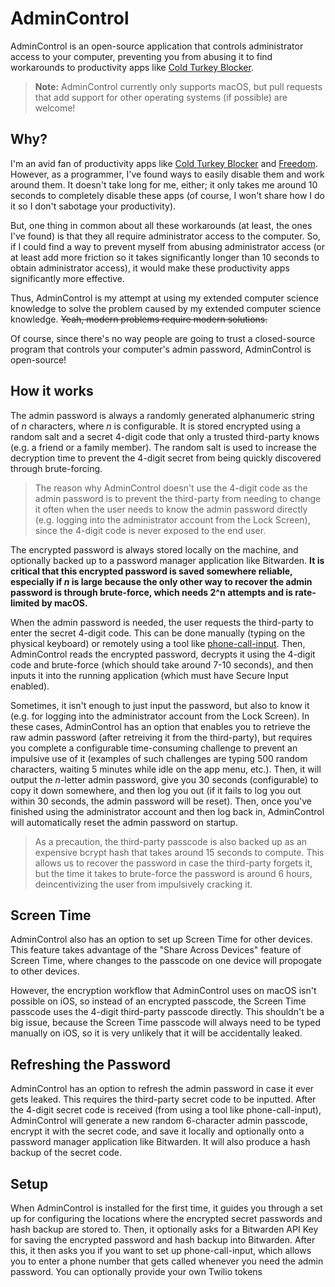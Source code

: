 # AdminControl

AdminControl is an open-source application that controls administrator access to your computer, preventing you from abusing it to find workarounds to productivity apps like [Cold Turkey Blocker](https://getcoldturkey.com).

> **Note:** AdminControl currently only supports macOS, but pull requests that add support for other operating systems (if possible) are welcome!

## Why?

I'm an avid fan of productivity apps like [Cold Turkey Blocker](https://getcoldturkey.com) and [Freedom](https://freedom.to). However, as a programmer, I've found ways to easily disable them and work around them. It doesn't take long for me, either; it only takes me around 10 seconds to completely disable these apps (of course, I won't share how I do it so I don't sabotage your productivity).

But, one thing in common about all these workarounds (at least, the ones I've found) is that they all require administrator access to the computer. So, if I could find a way to prevent myself from abusing administrator access (or at least add more friction so it takes significantly longer than 10 seconds to obtain administrator access), it would make these productivity apps significantly more effective.

Thus, AdminControl is my attempt at using my extended computer science knowledge to solve the problem caused by my extended computer science knowledge. ~~Yeah, modern problems require modern solutions.~~

Of course, since there's no way people are going to trust a closed-source program that controls your computer's admin password, AdminControl is open-source!

## How it works

The admin password is always a randomly generated alphanumeric string of *n* characters, where *n* is configurable. It is stored encrypted using a random salt and a secret 4-digit code that only a trusted third-party knows (e.g. a friend or a family member). The random salt is used to increase the decryption time to prevent the 4-digit secret from being quickly discovered through brute-forcing.

> The reason why AdminControl doesn't use the 4-digit code as the admin password is to prevent the third-party from needing to change it often when the user needs to know the admin password directly (e.g. logging into the administrator account from the Lock Screen), since the 4-digit code is never exposed to the end user.

The encrypted password is always stored locally on the machine, and optionally backed up to a password manager application like Bitwarden. **It is critical that this encrypted password is saved somewhere reliable, especially if *n* is large because the only other way to recover the admin password is through brute-force, which needs 2^n attempts and is rate-limited by macOS.**

When the admin password is needed, the user requests the third-party to enter the secret 4-digit code. This can be done manually (typing on the physical keyboard) or remotely using a tool like [phone-call-input](https://github.com/AdminControlApp/phone-call-input). Then, AdminControl reads the encrypted password, decrypts it using the 4-digit code and brute-force (which should take around 7-10 seconds), and then inputs it into the running application (which must have Secure Input enabled).

Sometimes, it isn't enough to just input the password, but also to know it (e.g. for logging into the administrator account from the Lock Screen). In these cases, AdminControl has an option that enables you to retrieve the raw admin password (after retreiving it from the third-party), but requires you complete a configurable time-consuming challenge to prevent an impulsive use of it (examples of such challenges are typing 500 random characters, waiting 5 minutes while idle on the app menu, etc.). Then, it will output the *n*-letter admin password, give you 30 seconds (configurable) to copy it down somewhere, and then log you out (if it fails to log you out within 30 seconds, the admin password will be reset). Then, once you've finished using the administrator account and then log back in, AdminControl will automatically reset the admin password on startup.

> As a precaution, the third-party passcode is also backed up as an expensive bcrypt hash that takes around 15 seconds to compute. This allows us to recover the password in case the third-party forgets it, but the time it takes to brute-force the password is around 6 hours, deincentivizing the user from impulsively cracking it.

## Screen Time

AdminControl also has an option to set up Screen Time for other devices. This feature takes advantage of the "Share Across Devices" feature of Screen Time, where changes to the passcode on one device will propogate to other devices.

However, the encryption workflow that AdminControl uses on macOS isn't possible on iOS, so instead of an encrypted passcode, the Screen Time passcode uses the 4-digit third-party passcode directly. This shouldn't be a big issue, because the Screen Time passcode will always need to be typed manually on iOS, so it is very unlikely that it will be accidentally leaked.

## Refreshing the Password

AdminControl has an option to refresh the admin password in case it ever gets leaked. This requires the third-party secret code to be inputted. After the 4-digit secret code is received (from using a tool like phone-call-input), AdminControl will generate a new random 6-character admin passcode, encrypt it with the secret code, and save it locally and optionally onto a password manager application like Bitwarden. It will also produce a hash backup of the secret code.

## Setup

When AdminControl is installed for the first time, it guides you through a set up for configuring the locations where the encrypted secret passwords and hash backup are stored to. Then, it optionally asks for a Bitwarden API Key for saving the encrypted password and hash backup into Bitwarden. After this, it then asks you if you want to set up phone-call-input, which allows you to enter a phone number that gets called whenever you need the admin password. You can optionally provide your own Twilio tokens

